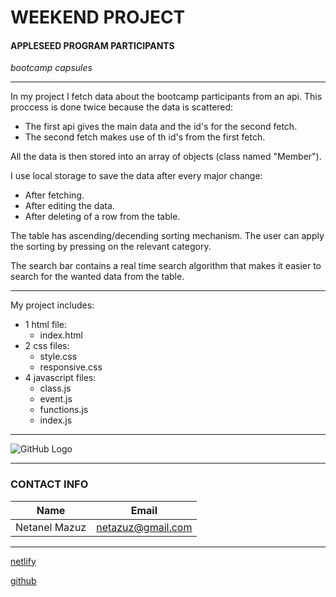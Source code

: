 <!-- heading -->
# **WEEKEND PROJECT**
#### APPLESEED PROGRAM PARTICIPANTS
*bootcamp capsules*

---

In my project I fetch data about the bootcamp participants from an api. This proccess is done twice because the data is scattered:
  * The first api gives the main data and the id's for the second fetch.
  * The second fetch makes use of th id's from the first fetch.

All the data is then stored into an array of objects (class named "Member").

I use local storage to save the data after every major change: 
* After fetching.
* After editing the data.
* After deleting of a row from the table.

The table has ascending/decending sorting mechanism. The user can apply the sorting by pressing on the relevant category.

The search bar contains a real time search algorithm that makes it easier to search for the wanted data from the table.

---

<!-- UL -->
My project includes:
* 1 html file:
  * index.html
* 2 css files:
  * style.css
  * responsive.css
* 4 javascript files:
  * class.js
  * event.js
  * functions.js
  * index.js

---
<!-- images -->

![GitHub Logo](/nerd.png)

---
<!-- Tables -->
### CONTACT INFO

| Name | Email                |
| ---- | -------------------- |
| Netanel Mazuz | netazuz@gmail.com    |

---

<!-- links -->

[netlify](https://stupefied-bohr-7657be.netlify.app/)

[github](https://github.com/CodePro-art/Capsules)



